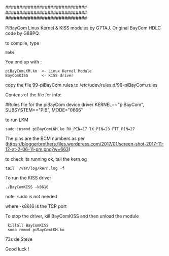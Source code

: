 

#############################
#############################
#############################


PiBayCom Linux Kernel & KISS modules by G7TAJ. Original BayCom HDLC code by G8BPQ.


to compile, type

	make


You end up with :

	piBayComLKM.ko  <- Linux Kernel Module
	BayComKISS      <- KiSS driver 


copy the file 99-piBayCom.rules to /etc/udev/rules.d/99-piBayCom.rules


Contens of the file for info:

#Rules file for the piBayCom device driver
KERNEL=="piBayCom", SUBSYSTEM=="PiB", MODE="0666"




to run LKM

	sudo insmod piBayComLKM.ko RX_PIN=17 TX_PIN=23 PTT_PIN=27


The pins are the BCM numbers as per (https://bloggerbrothers.files.wordpress.com/2017/01/screen-shot-2017-11-12-at-2-06-11-pm.png?w=663)


to check its running ok, tail the kern.og

	tail  /var/log/kern.log -f


To run the KISS driver

	./BayComKISS -k8616

note: sudo is not needed

where -k8616 is the TCP port


To stop the driver, kill BayComKISS and then unload the module

	 killall BayComKISS
	 sudo rmmod piBayComLKM.ko


73s de Steve

Good luck !
